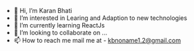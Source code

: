 - 👋 Hi, I’m Karan Bhati
- 👀 I’m interested in Learing and Adaption to new technologies
- 🌱 I’m currently learning ReactJs
- 💞️ I’m looking to collaborate on ...
- 📫 How to reach me mail me at - kbnoname1.2@gmail.com

<!---
DeadlyGmerx/DeadlyGmerx is a ✨ special ✨ repository because its `README.md` (this file) appears on your GitHub profile.
You can click the Preview link to take a look at your changes.
--->
